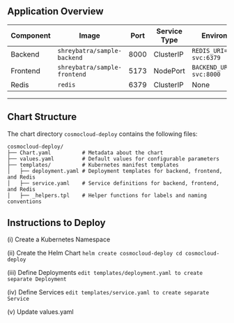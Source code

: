 ## **Application Overview**  

| Component   | Image                          | Port   | Service Type  | Environment Variables                  |
|-------------|--------------------------------|--------|---------------|----------------------------------------|
| Backend     | `shreybatra/sample-backend`   | 8000   | ClusterIP     | `REDIS_URI=redis://redis-svc:6379`     |
| Frontend    | `shreybatra/sample-frontend`  | 5173   | NodePort      | `BACKEND_URL=http://backend-svc:8000` |
| Redis       | `redis`                       | 6379   | ClusterIP     | None                                   |  


---

## Chart Structure

The chart directory `cosmocloud-deploy` contains the following files:


```plaintext
cosmocloud-deploy/
├── Chart.yaml          # Metadata about the chart
├── values.yaml         # Default values for configurable parameters
├── templates/          # Kubernetes manifest templates
│   ├── deployment.yaml # Deployment templates for backend, frontend, and Redis
│   ├── service.yaml    # Service definitions for backend, frontend, and Redis
│   ├── _helpers.tpl    # Helper functions for labels and naming conventions
```



## Instructions to Deploy

(i)  Create a Kubernetes Namespace


(ii) Create the Helm Chart
    `helm create cosmocloud-deploy
     cd cosmocloud-deploy`

     
(iii) Define Deployments
    `edit templates/deployment.yaml to create separate Deployment`

    
(iv)  Define Services
      `edit templates/service.yaml to create separate Service`

      
(v) Update values.yaml
         
      









